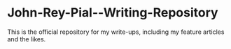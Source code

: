 # John-Rey-Pial--Writing-Repository
This is the official repository for my write-ups, including my feature articles and the likes.
